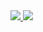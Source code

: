 <a href="https://github.com/anuraghazra/github-readme-stats">
  <img src="https://github-readme-stats.vercel.app/api?username=vsnegovik&count_private=true&show_icons=true&theme=dracula"/>
</a>

<a href="https://github.com/anuraghazra/github-readme-stats">
  <img src="https://github-readme-stats.vercel.app/api/top-langs/?username=vsnegovik&langs_count=6&theme=dracula&hide=php"/>
</a>
